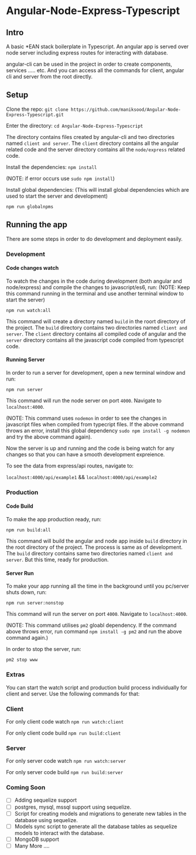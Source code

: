 # Angular-Node-Express-Typescript

## Intro
A basic \*EAN stack boilerplate in Typescript. An angular app is served over node server including express routes for interacting with database.

angular-cli can be used in the project in order to create components, services ..... etc. And you can access all the commands for client, angular cli and server from the root directly.

## Setup
Clone the repo:
`git clone https://github.com/maniksood/Angular-Node-Express-Typescript.git`


Enter the directory: 
`cd Angular-Node-Express-Typescript`


The directory contains files created by angular-cli and two directories named `client and server`. The `client` directory contains all the angular related code and the server directory contains all the `node/express` related code.


Install the dependencies: 
`npm install`

(NOTE: if error occurs use `sudo npm install`)


Install global dependencies: (This will install global dependencies which are used to start the server and development)

`npm run globalnpms`


## Running the app
There are some steps in order to do development and deployment easily.

### Development
#### Code changes watch
To watch the changes in the code during development (both angular and node/express) and compile the changes to javascript/es6, run: (NOTE: Keep this command running in the terminal and use another terminal window to start the server)

`npm run watch:all`

This command will create a directory named `build` in the roort directory of the project. The `build` directory contains two directories named `client and server`. The `client` directory contains all compiled code of angular and the `server` directory contains all the javascript code compiled from typescript code.

#### Running Server
In order to run a server for development, open a new terminal window and run:

`npm run server`

This command will run the node server on port `4000`. Navigate to `localhost:4000`.

(NOTE: This command uses `nodemon` in order to see the changes in javascript files when compiled from typecript files. If the above command throws an error, install this global dependency `sudo npm install -g nodemon` and try the above command again).

Now the server is up and running and the code is being watch for any changes so that you can have a smooth development expreience.

To see the data from express/api routes, navigate to:

`localhost:4000/api/example1` && `localhost:4000/api/example2`

### Production
#### Code Build
To make the app production ready, run:

`npm run build:all`

This command will build the angular and node app inside `build` directory in the root directory of the project. The process is same as of development. The `build` directory contains same two directories named `client and server`. But this time, ready for production.

#### Server Run
To make your app running all the time in the background until you pc/server shuts down, run:

`npm run server:nonstop`

This command will run the server on port `4000`. Navigate to `localhost:4000`.

(NOTE: This command utilises `pm2` gloabl dependency. If the command above throws error, run command `npm install -g pm2` and run the above command again.)

In order to stop the server, run:

`pm2 stop www`


### Extras
You can start the watch script and production build process individually for client and server. Use the following commands for that:

### Client
For only client code watch `npm run watch:client`

For only client code build `npm run build:client`

### Server
For only server code watch `npm run watch:server`

For only server code build `npm run build:server`


### Coming Soon

- [ ] Adding sequelize support
- [ ] postgres, mysql, mssql support using sequelize.
- [ ] Script for creating models and migrations to generate new tables in the database using sequelize.
- [ ] Models sync script to generate all the database tables as sequelize models to interact with the database.
- [ ] MongoDB support
- [ ] Many More ....
